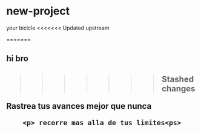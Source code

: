 # new-project
<html>
   <head>
     your bicicle
  </head>
<<<<<<< Updated upstream
        
=======
        <h2> hi bro<h2>

>>>>>>> Stashed changes
      
  <body>
  	<p> Rastrea tus avances mejor que nunca<p>

  		<p> recorre mas alla de tus limites<ps>
  </body>
      
</html>
